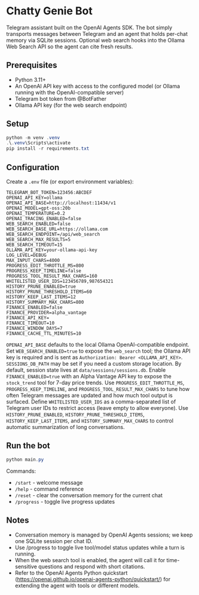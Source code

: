 # Chatty Genie Bot

Telegram assistant built on the OpenAI Agents SDK. The bot simply transports messages between Telegram and an agent that holds per-chat memory via SQLite sessions. Optional web search hooks into the Ollama Web Search API so the agent can cite fresh results.

## Prerequisites
- Python 3.11+
- An OpenAI API key with access to the configured model (or Ollama running with the OpenAI-compatible server)
- Telegram bot token from @BotFather
- Ollama API key (for the web search endpoint)

## Setup
```powershell
python -m venv .venv
.\.venv\Scripts\activate
pip install -r requirements.txt
```

## Configuration
Create a `.env` file (or export environment variables):
```text
TELEGRAM_BOT_TOKEN=123456:ABCDEF
OPENAI_API_KEY=ollama
OPENAI_API_BASE=http://localhost:11434/v1
OPENAI_MODEL=gpt-oss:20b
OPENAI_TEMPERATURE=0.2
OPENAI_TRACING_ENABLED=false
WEB_SEARCH_ENABLED=false
WEB_SEARCH_BASE_URL=https://ollama.com
WEB_SEARCH_ENDPOINT=/api/web_search
WEB_SEARCH_MAX_RESULTS=5
WEB_SEARCH_TIMEOUT=15
OLLAMA_API_KEY=your-ollama-api-key
LOG_LEVEL=DEBUG
MAX_INPUT_CHARS=4000
PROGRESS_EDIT_THROTTLE_MS=800
PROGRESS_KEEP_TIMELINE=false
PROGRESS_TOOL_RESULT_MAX_CHARS=160
WHITELISTED_USER_IDS=123456789,987654321
HISTORY_PRUNE_ENABLED=true
HISTORY_PRUNE_THRESHOLD_ITEMS=60
HISTORY_KEEP_LAST_ITEMS=12
HISTORY_SUMMARY_MAX_CHARS=800
FINANCE_ENABLED=false
FINANCE_PROVIDER=alpha_vantage
FINANCE_API_KEY=
FINANCE_TIMEOUT=10
FINANCE_WINDOW_DAYS=7
FINANCE_CACHE_TTL_MINUTES=10
```

`OPENAI_API_BASE` defaults to the local Ollama OpenAI-compatible endpoint. Set `WEB_SEARCH_ENABLED=true` to expose the `web_search` tool; the Ollama API key is required and is sent as `Authorization: Bearer <OLLAMA_API_KEY>`.
`SESSIONS_DB_PATH` may be set if you need a custom storage location. By default, session state lives at `data/sessions/sessions.db`.
Enable `FINANCE_ENABLED=true` with an Alpha Vantage API key to expose the `stock_trend` tool for 7-day price trends.
Use `PROGRESS_EDIT_THROTTLE_MS`, `PROGRESS_KEEP_TIMELINE`, and `PROGRESS_TOOL_RESULT_MAX_CHARS` to tune how often Telegram messages are updated and how much tool output is surfaced. Define `WHITELISTED_USER_IDS` as a comma-separated list of Telegram user IDs to restrict access (leave empty to allow everyone). Use `HISTORY_PRUNE_ENABLED`, `HISTORY_PRUNE_THRESHOLD_ITEMS`, `HISTORY_KEEP_LAST_ITEMS`, and `HISTORY_SUMMARY_MAX_CHARS` to control automatic summarization of long conversations.

## Run the bot
```powershell
python main.py
```

Commands:
- `/start` - welcome message
- `/help` - command reference
- `/reset` - clear the conversation memory for the current chat
- `/progress` - toggle live progress updates

## Notes
- Conversation memory is managed by OpenAI Agents sessions; we keep one SQLite session per chat ID.
- Use /progress to toggle live tool/model status updates while a turn is running.
- When the web search tool is enabled, the agent will call it for time-sensitive questions and respond with short citations.
- Refer to the OpenAI Agents Python quickstart (https://openai.github.io/openai-agents-python/quickstart/) for extending the agent with tools or different models.
